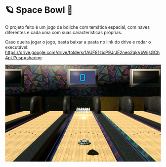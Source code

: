 # 🪐 Space Bowl 🎳
O projeto feito é um jogo de boliche com temática espacial, com naves diferentes e cada uma com suas características próprias.

Caso queira jogar o jogo, basta baixar a pasta no link do drive e rodar o executável: https://drive.google.com/drive/folders/1AUF81zicP9JrJE2neo2qkVbWjsGCh4pU?usp=sharing

<div align="center">
  <img src="https://github.com/thalissonjon/Jogos-Digitais-3D/blob/main/Jogos%20Digitais%203D/Assets/gitpic.png" alt="Imagem">
</div>

